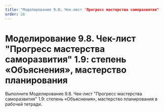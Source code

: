 ```yaml
---
title: "Моделирование 9.8. Чек-лист "Прогресс мастерства саморазвития" 1.9: степень «Объяснения», мастерство планирования"
order: 26
---
```


# Моделирование 9.8. Чек-лист "Прогресс мастерства саморазвития" 1.9: степень «Объяснения», мастерство планирования

Выполните Моделирование 9.8. Чек-лист "Прогресс мастерства саморазвития" 1.9: степень «Объяснения», мастерство планирования в рабочей тетради.